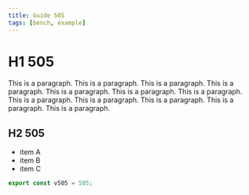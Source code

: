 ```yaml
---
title: Guide 505
tags: [bench, example]
---
```


# H1 505

This is a paragraph. This is a paragraph. This is a paragraph. This is a paragraph. This is a paragraph. This is a paragraph. This is a paragraph. This is a paragraph. This is a paragraph. This is a paragraph. This is a paragraph. This is a paragraph. 

## H2 505

- item A
- item B
- item C

```ts
export const v505 = 505;
```